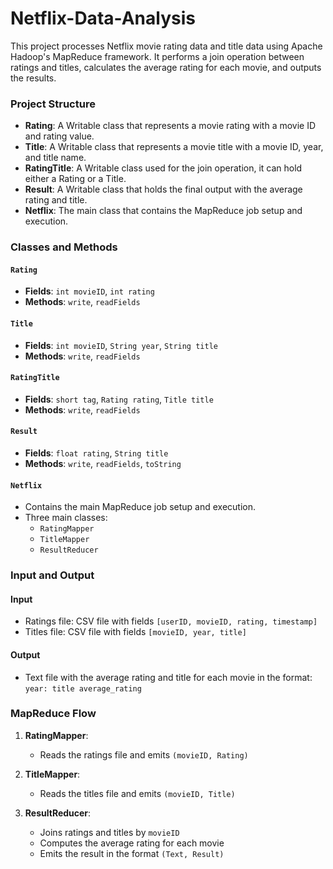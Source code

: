 # Netflix-Data-Analysis
This project processes Netflix movie rating data and title data using Apache Hadoop's MapReduce framework. It performs a join operation between ratings and titles, calculates the average rating for each movie, and outputs the results.

### Project Structure

- **Rating**: A Writable class that represents a movie rating with a movie ID and rating value.
- **Title**: A Writable class that represents a movie title with a movie ID, year, and title name.
- **RatingTitle**: A Writable class used for the join operation, it can hold either a Rating or a Title.
- **Result**: A Writable class that holds the final output with the average rating and title.
- **Netflix**: The main class that contains the MapReduce job setup and execution.

### Classes and Methods

#### `Rating`
- **Fields**: `int movieID`, `int rating`
- **Methods**: `write`, `readFields`

#### `Title`
- **Fields**: `int movieID`, `String year`, `String title`
- **Methods**: `write`, `readFields`

#### `RatingTitle`
- **Fields**: `short tag`, `Rating rating`, `Title title`
- **Methods**: `write`, `readFields`

#### `Result`
- **Fields**: `float rating`, `String title`
- **Methods**: `write`, `readFields`, `toString`

#### `Netflix`
- Contains the main MapReduce job setup and execution.
- Three main classes:
  - `RatingMapper`
  - `TitleMapper`
  - `ResultReducer`

### Input and Output

#### Input
- Ratings file: CSV file with fields `[userID, movieID, rating, timestamp]`
- Titles file: CSV file with fields `[movieID, year, title]`

#### Output
- Text file with the average rating and title for each movie in the format: `year: title average_rating`

### MapReduce Flow

1. **RatingMapper**:
   - Reads the ratings file and emits `(movieID, Rating)`

2. **TitleMapper**:
   - Reads the titles file and emits `(movieID, Title)`

3. **ResultReducer**:
   - Joins ratings and titles by `movieID`
   - Computes the average rating for each movie
   - Emits the result in the format `(Text, Result)`
